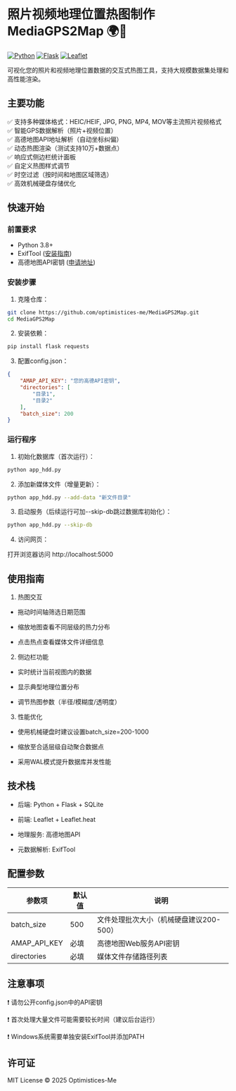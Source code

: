 # 照片视频地理位置热图制作 MediaGPS2Map  🌍📸


[![Python](https://img.shields.io/badge/Python-3.8%2B-blue)](https://www.python.org/)
[![Flask](https://img.shields.io/badge/Flask-2.0%2B-lightgrey)](https://flask.palletsprojects.com/)
[![Leaflet](https://img.shields.io/badge/Leaflet-1.7.1-brightgreen)](https://leafletjs.com/)

可视化您的照片和视频地理位置数据的交互式热图工具，支持大规模数据集处理和高性能渲染。

## 主要功能

✅ 支持多种媒体格式：HEIC/HEIF, JPG, PNG, MP4, MOV等主流照片视频格式  
✅ 智能GPS数据解析（照片+视频位置）  
✅ 高德地图API地址解析（自动坐标纠偏）  
✅ 动态热图渲染（测试支持10万+数据点）  
✅ 响应式侧边栏统计面板  
✅ 自定义热图样式调节  
✅ 时空过滤（按时间和地图区域筛选）  
✅ 高效机械硬盘存储优化

## 快速开始

### 前置要求
- Python 3.8+
- ExifTool ([安装指南](https://exiftool.org/install.html))
- 高德地图API密钥 ([申请地址](https://lbs.amap.com/))

### 安装步骤

1. 克隆仓库：
```bash
git clone https://github.com/optimistices-me/MediaGPS2Map.git
cd MediaGPS2Map
```
2. 安装依赖：
```bash
pip install flask requests
```
3. 配置config.json：

```json
{
    "AMAP_API_KEY": "您的高德API密钥",
    "directories": [
        "目录1",
        "目录2"
    ],
    "batch_size": 200
}
```

### 运行程序
1. 初始化数据库（首次运行）：

```bash
python app_hdd.py
```
2. 添加新媒体文件（增量更新）：

```bash
python app_hdd.py --add-data "新文件目录"
```

3. 启动服务（后续运行可加--skip-db跳过数据库初始化）：

```bash
python app_hdd.py --skip-db
```
4. 访问网页： 

打开浏览器访问 http://localhost:5000

## 使用指南
1. 热图交互

- 拖动时间轴筛选日期范围

- 缩放地图查看不同层级的热力分布

- 点击热点查看媒体文件详细信息

2. 侧边栏功能

- 实时统计当前视图内的数据

- 显示典型地理位置分布

- 调节热图参数（半径/模糊度/透明度）

3. 性能优化

- 使用机械硬盘时建议设置batch_size=200-1000

- 缩放至合适层级自动聚合数据点

- 采用WAL模式提升数据库并发性能

## 技术栈
- 后端: Python + Flask + SQLite

- 前端: Leaflet + Leaflet.heat

- 地理服务: 高德地图API

- 元数据解析: ExifTool

## 配置参数
| 参数项          | 默认值 | 说明                      |
|--------------|-----|-------------------------|
| batch_size   | 500 | 文件处理批次大小（机械硬盘建议200-500） |
| AMAP_API_KEY | 必填  | 高德地图Web服务API密钥          |
|directories| 必填| 媒体文件存储路径列表              |
## 注意事项
❗ 请勿公开config.json中的API密钥

❗ 首次处理大量文件可能需要较长时间（建议后台运行）

❗ Windows系统需要单独安装ExifTool并添加PATH

## 许可证
MIT License © 2025 Optimistices-Me